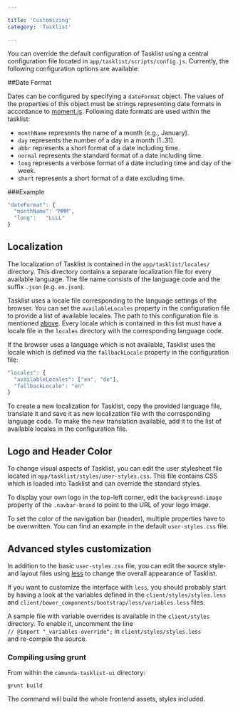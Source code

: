 ```yaml
---

title: 'Customizing'
category: 'Tasklist'

---
```


You can override the default configuration of Tasklist using a central configuration file
located in `app/tasklist/scripts/config.js`. Currently, the following configuration options are
available:

##Date Format

Dates can be configured by specifying a `dateFormat` object. The values of the properties of this
object must be strings representing date formats in accordance to
[moment.js](http://momentjs.com). Following date formats are used within the tasklist:

- `monthName` represents the name of a month (e.g., January).
- `day` represents the number of a day in a month (1..31).
- `abbr` represents a short format of a date including time.
- `normal` represents the standard format of a date including time.
- `long` represents a verbose format of a date including time and day of the week.
- `short` represents a short format of a date excluding time.


###Example

```javascript
"dateFormat": {
  "monthName": "MMM",
  "long":   "LLLL"
}
```

## Localization

The localization of Tasklist is contained in the `app/tasklist/locales/` directory. This
directory contains a separate localization file for every available language. The file name
consists of the language code and the suffix `.json` (e.g. `en.json`).

Tasklist uses a locale file corresponding to the language settings of the browser. You can
set the `availableLocales` property in the configuration file to provide a list of available
locales. The path to this configuration file is mentioned [above](ref:#tasklist-customizing).
Every locale which is contained in this list must have a locale file in the `locales`
directory with the corresponding language code.

If the browser uses a language which is not available, Tasklist uses the locale which is
defined via the `fallbackLocale` property in the configuration file:

```javascript
"locales": {
  "availableLocales": ["en", "de"],
  "fallbackLocale": "en"
}
```

To create a new localization for Tasklist, copy the provided language file, translate it and
save it as new localization file with the corresponding language code. To make the new translation
available, add it to the list of available locales in the configuration file.

## Logo and Header Color

To change visual aspects of Tasklist, you can edit the user stylesheet file located in
`app/tasklist/styles/user-styles.css`. This file contains CSS which is loaded into Tasklist
and can override the standard styles.

To display your own logo in the top-left corner, edit the `background-image` property of the
`.navbar-brand` to point to the URL of your logo image.

To set the color of the navigation bar (header), multiple properties have to be overwritten. You
can find an example in the default `user-styles.css` file.

## Advanced styles customization

In addition to the basic `user-styles.css` file, you can edit the source style- and layout files
using [less](http://lesscss.org/) to change the overall appearance of Tasklist.

If you want to customize the interface with `less`, you should probably start by having a look at the variables defined in the `client/styles/styles.less` and `client/bower_components/bootstrap/less/variables.less` files.

A sample file with variable overrides is available in the `client/styles` directory. To enable it, uncomment the line   
`// @import "_variables-override";` in `client/styles/styles.less`   
and re-compile the source.

### Compiling using grunt

From within the `camunda-tasklist-ui` directory:
```
grunt build
```
The command will build the whole frontend assets, styles included.

